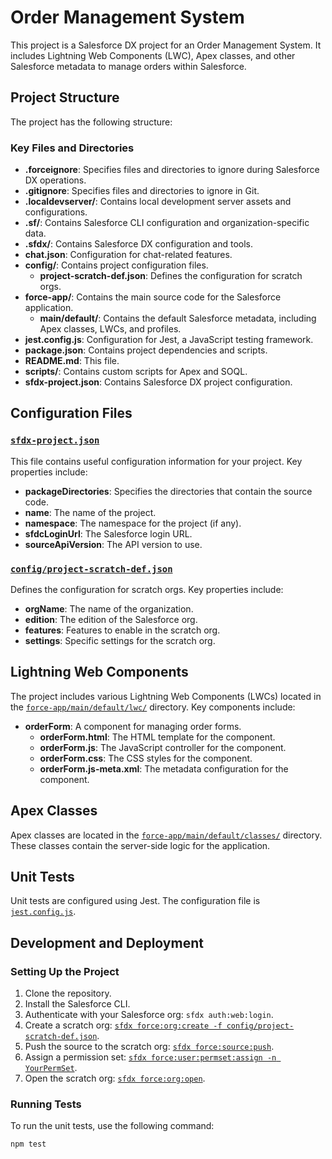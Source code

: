 # Order Management System

This project is a Salesforce DX project for an Order Management System. It includes Lightning Web Components (LWC), Apex classes, and other Salesforce metadata to manage orders within Salesforce.

## Project Structure

The project has the following structure:



### Key Files and Directories

- **.forceignore**: Specifies files and directories to ignore during Salesforce DX operations.
- **.gitignore**: Specifies files and directories to ignore in Git.
- **.localdevserver/**: Contains local development server assets and configurations.
- **.sf/**: Contains Salesforce CLI configuration and organization-specific data.
- **.sfdx/**: Contains Salesforce DX configuration and tools.
- **chat.json**: Configuration for chat-related features.
- **config/**: Contains project configuration files.
  - **project-scratch-def.json**: Defines the configuration for scratch orgs.
- **force-app/**: Contains the main source code for the Salesforce application.
  - **main/default/**: Contains the default Salesforce metadata, including Apex classes, LWCs, and profiles.
- **jest.config.js**: Configuration for Jest, a JavaScript testing framework.
- **package.json**: Contains project dependencies and scripts.
- **README.md**: This file.
- **scripts/**: Contains custom scripts for Apex and SOQL.
- **sfdx-project.json**: Contains Salesforce DX project configuration.

## Configuration Files

### [`sfdx-project.json`](command:_github.copilot.openRelativePath?%5B%7B%22scheme%22%3A%22file%22%2C%22authority%22%3A%22%22%2C%22path%22%3A%22%2FUsers%2Fthbui%2FDocuments%2FSalesforce%2FOMS%2Fsfdx-project.json%22%2C%22query%22%3A%22%22%2C%22fragment%22%3A%22%22%7D%5D "/Users/thbui/Documents/Salesforce/OMS/sfdx-project.json")

This file contains useful configuration information for your project. Key properties include:

- **packageDirectories**: Specifies the directories that contain the source code.
- **name**: The name of the project.
- **namespace**: The namespace for the project (if any).
- **sfdcLoginUrl**: The Salesforce login URL.
- **sourceApiVersion**: The API version to use.

### [`config/project-scratch-def.json`](command:_github.copilot.openRelativePath?%5B%7B%22scheme%22%3A%22file%22%2C%22authority%22%3A%22%22%2C%22path%22%3A%22%2FUsers%2Fthbui%2FDocuments%2FSalesforce%2FOMS%2Fconfig%2Fproject-scratch-def.json%22%2C%22query%22%3A%22%22%2C%22fragment%22%3A%22%22%7D%5D "/Users/thbui/Documents/Salesforce/OMS/config/project-scratch-def.json")

Defines the configuration for scratch orgs. Key properties include:

- **orgName**: The name of the organization.
- **edition**: The edition of the Salesforce org.
- **features**: Features to enable in the scratch org.
- **settings**: Specific settings for the scratch org.

## Lightning Web Components

The project includes various Lightning Web Components (LWCs) located in the [`force-app/main/default/lwc/`](command:_github.copilot.openRelativePath?%5B%7B%22scheme%22%3A%22file%22%2C%22authority%22%3A%22%22%2C%22path%22%3A%22%2FUsers%2Fthbui%2FDocuments%2FSalesforce%2FOMS%2Fforce-app%2Fmain%2Fdefault%2Flwc%2F%22%2C%22query%22%3A%22%22%2C%22fragment%22%3A%22%22%7D%5D "/Users/thbui/Documents/Salesforce/OMS/force-app/main/default/lwc/") directory. Key components include:

- **orderForm**: A component for managing order forms.
  - **orderForm.html**: The HTML template for the component.
  - **orderForm.js**: The JavaScript controller for the component.
  - **orderForm.css**: The CSS styles for the component.
  - **orderForm.js-meta.xml**: The metadata configuration for the component.

## Apex Classes

Apex classes are located in the [`force-app/main/default/classes/`](command:_github.copilot.openRelativePath?%5B%7B%22scheme%22%3A%22file%22%2C%22authority%22%3A%22%22%2C%22path%22%3A%22%2FUsers%2Fthbui%2FDocuments%2FSalesforce%2FOMS%2Fforce-app%2Fmain%2Fdefault%2Fclasses%2F%22%2C%22query%22%3A%22%22%2C%22fragment%22%3A%22%22%7D%5D "/Users/thbui/Documents/Salesforce/OMS/force-app/main/default/classes/") directory. These classes contain the server-side logic for the application.

## Unit Tests

Unit tests are configured using Jest. The configuration file is [`jest.config.js`](command:_github.copilot.openRelativePath?%5B%7B%22scheme%22%3A%22file%22%2C%22authority%22%3A%22%22%2C%22path%22%3A%22%2FUsers%2Fthbui%2FDocuments%2FSalesforce%2FOMS%2Fjest.config.js%22%2C%22query%22%3A%22%22%2C%22fragment%22%3A%22%22%7D%5D "/Users/thbui/Documents/Salesforce/OMS/jest.config.js").

## Development and Deployment

### Setting Up the Project

1. Clone the repository.
2. Install the Salesforce CLI.
3. Authenticate with your Salesforce org: `sfdx auth:web:login`.
4. Create a scratch org: [`sfdx force:org:create -f config/project-scratch-def.json`](command:_github.copilot.openSymbolFromReferences?%5B%22sfdx%20force%3Aorg%3Acreate%20-f%20config%2Fproject-scratch-def.json%22%2C%5B%7B%22uri%22%3A%7B%22%24mid%22%3A1%2C%22fsPath%22%3A%22%2FUsers%2Fthbui%2FDocuments%2FSalesforce%2FOMS%2Fforce-app%2Fmain%2Fdefault%2Fprofiles%2Fchat.json%22%2C%22external%22%3A%22file%3A%2F%2F%2FUsers%2Fthbui%2FDocuments%2FSalesforce%2FOMS%2Fforce-app%2Fmain%2Fdefault%2Fprofiles%2Fchat.json%22%2C%22path%22%3A%22%2FUsers%2Fthbui%2FDocuments%2FSalesforce%2FOMS%2Fforce-app%2Fmain%2Fdefault%2Fprofiles%2Fchat.json%22%2C%22scheme%22%3A%22file%22%7D%2C%22pos%22%3A%7B%22line%22%3A1861%2C%22character%22%3A53%7D%7D%2C%7B%22uri%22%3A%7B%22%24mid%22%3A1%2C%22fsPath%22%3A%22%2FUsers%2Fthbui%2FDocuments%2FSalesforce%2FOMS%2Fforce-app%2Fmain%2Fdefault%2Fprofiles%2Fchat.json%22%2C%22external%22%3A%22file%3A%2F%2F%2FUsers%2Fthbui%2FDocuments%2FSalesforce%2FOMS%2Fforce-app%2Fmain%2Fdefault%2Fprofiles%2Fchat.json%22%2C%22path%22%3A%22%2FUsers%2Fthbui%2FDocuments%2FSalesforce%2FOMS%2Fforce-app%2Fmain%2Fdefault%2Fprofiles%2Fchat.json%22%2C%22scheme%22%3A%22file%22%7D%2C%22pos%22%3A%7B%22line%22%3A5186%2C%22character%22%3A53%7D%7D%2C%7B%22uri%22%3A%7B%22%24mid%22%3A1%2C%22fsPath%22%3A%22%2FUsers%2Fthbui%2FDocuments%2FSalesforce%2FOMS%2Fforce-app%2Fmain%2Fdefault%2Fprofiles%2Fchat.json%22%2C%22external%22%3A%22file%3A%2F%2F%2FUsers%2Fthbui%2FDocuments%2FSalesforce%2FOMS%2Fforce-app%2Fmain%2Fdefault%2Fprofiles%2Fchat.json%22%2C%22path%22%3A%22%2FUsers%2Fthbui%2FDocuments%2FSalesforce%2FOMS%2Fforce-app%2Fmain%2Fdefault%2Fprofiles%2Fchat.json%22%2C%22scheme%22%3A%22file%22%7D%2C%22pos%22%3A%7B%22line%22%3A6384%2C%22character%22%3A53%7D%7D%2C%7B%22uri%22%3A%7B%22%24mid%22%3A1%2C%22fsPath%22%3A%22%2FUsers%2Fthbui%2FDocuments%2FSalesforce%2FOMS%2Fforce-app%2Fmain%2Fdefault%2Fprofiles%2Fchat.json%22%2C%22external%22%3A%22file%3A%2F%2F%2FUsers%2Fthbui%2FDocuments%2FSalesforce%2FOMS%2Fforce-app%2Fmain%2Fdefault%2Fprofiles%2Fchat.json%22%2C%22path%22%3A%22%2FUsers%2Fthbui%2FDocuments%2FSalesforce%2FOMS%2Fforce-app%2Fmain%2Fdefault%2Fprofiles%2Fchat.json%22%2C%22scheme%22%3A%22file%22%7D%2C%22pos%22%3A%7B%22line%22%3A10312%2C%22character%22%3A53%7D%7D%2C%7B%22uri%22%3A%7B%22%24mid%22%3A1%2C%22fsPath%22%3A%22%2FUsers%2Fthbui%2FDocuments%2FSalesforce%2FOMS%2FREADME.md%22%2C%22external%22%3A%22file%3A%2F%2F%2FUsers%2Fthbui%2FDocuments%2FSalesforce%2FOMS%2FREADME.md%22%2C%22path%22%3A%22%2FUsers%2Fthbui%2FDocuments%2FSalesforce%2FOMS%2FREADME.md%22%2C%22scheme%22%3A%22file%22%7D%2C%22pos%22%3A%7B%22line%22%3A0%2C%22character%22%3A7%7D%7D%2C%7B%22uri%22%3A%7B%22%24mid%22%3A1%2C%22fsPath%22%3A%22%2FUsers%2Fthbui%2FDocuments%2FSalesforce%2FOMS%2Fsfdx-project.json%22%2C%22external%22%3A%22file%3A%2F%2F%2FUsers%2Fthbui%2FDocuments%2FSalesforce%2FOMS%2Fsfdx-project.json%22%2C%22path%22%3A%22%2FUsers%2Fthbui%2FDocuments%2FSalesforce%2FOMS%2Fsfdx-project.json%22%2C%22scheme%22%3A%22file%22%7D%2C%22pos%22%3A%7B%22line%22%3A3%2C%22character%22%3A15%7D%7D%5D%5D "Go to definition").
5. Push the source to the scratch org: [`sfdx force:source:push`](command:_github.copilot.openSymbolFromReferences?%5B%22sfdx%20force%3Asource%3Apush%22%2C%5B%7B%22uri%22%3A%7B%22%24mid%22%3A1%2C%22fsPath%22%3A%22%2FUsers%2Fthbui%2FDocuments%2FSalesforce%2FOMS%2Fforce-app%2Fmain%2Fdefault%2Fprofiles%2Fchat.json%22%2C%22external%22%3A%22file%3A%2F%2F%2FUsers%2Fthbui%2FDocuments%2FSalesforce%2FOMS%2Fforce-app%2Fmain%2Fdefault%2Fprofiles%2Fchat.json%22%2C%22path%22%3A%22%2FUsers%2Fthbui%2FDocuments%2FSalesforce%2FOMS%2Fforce-app%2Fmain%2Fdefault%2Fprofiles%2Fchat.json%22%2C%22scheme%22%3A%22file%22%7D%2C%22pos%22%3A%7B%22line%22%3A1861%2C%22character%22%3A53%7D%7D%2C%7B%22uri%22%3A%7B%22%24mid%22%3A1%2C%22fsPath%22%3A%22%2FUsers%2Fthbui%2FDocuments%2FSalesforce%2FOMS%2Fforce-app%2Fmain%2Fdefault%2Fprofiles%2Fchat.json%22%2C%22external%22%3A%22file%3A%2F%2F%2FUsers%2Fthbui%2FDocuments%2FSalesforce%2FOMS%2Fforce-app%2Fmain%2Fdefault%2Fprofiles%2Fchat.json%22%2C%22path%22%3A%22%2FUsers%2Fthbui%2FDocuments%2FSalesforce%2FOMS%2Fforce-app%2Fmain%2Fdefault%2Fprofiles%2Fchat.json%22%2C%22scheme%22%3A%22file%22%7D%2C%22pos%22%3A%7B%22line%22%3A5186%2C%22character%22%3A53%7D%7D%2C%7B%22uri%22%3A%7B%22%24mid%22%3A1%2C%22fsPath%22%3A%22%2FUsers%2Fthbui%2FDocuments%2FSalesforce%2FOMS%2Fforce-app%2Fmain%2Fdefault%2Fprofiles%2Fchat.json%22%2C%22external%22%3A%22file%3A%2F%2F%2FUsers%2Fthbui%2FDocuments%2FSalesforce%2FOMS%2Fforce-app%2Fmain%2Fdefault%2Fprofiles%2Fchat.json%22%2C%22path%22%3A%22%2FUsers%2Fthbui%2FDocuments%2FSalesforce%2FOMS%2Fforce-app%2Fmain%2Fdefault%2Fprofiles%2Fchat.json%22%2C%22scheme%22%3A%22file%22%7D%2C%22pos%22%3A%7B%22line%22%3A6384%2C%22character%22%3A53%7D%7D%2C%7B%22uri%22%3A%7B%22%24mid%22%3A1%2C%22fsPath%22%3A%22%2FUsers%2Fthbui%2FDocuments%2FSalesforce%2FOMS%2Fforce-app%2Fmain%2Fdefault%2Fprofiles%2Fchat.json%22%2C%22external%22%3A%22file%3A%2F%2F%2FUsers%2Fthbui%2FDocuments%2FSalesforce%2FOMS%2Fforce-app%2Fmain%2Fdefault%2Fprofiles%2Fchat.json%22%2C%22path%22%3A%22%2FUsers%2Fthbui%2FDocuments%2FSalesforce%2FOMS%2Fforce-app%2Fmain%2Fdefault%2Fprofiles%2Fchat.json%22%2C%22scheme%22%3A%22file%22%7D%2C%22pos%22%3A%7B%22line%22%3A10312%2C%22character%22%3A53%7D%7D%2C%7B%22uri%22%3A%7B%22%24mid%22%3A1%2C%22fsPath%22%3A%22%2FUsers%2Fthbui%2FDocuments%2FSalesforce%2FOMS%2FREADME.md%22%2C%22external%22%3A%22file%3A%2F%2F%2FUsers%2Fthbui%2FDocuments%2FSalesforce%2FOMS%2FREADME.md%22%2C%22path%22%3A%22%2FUsers%2Fthbui%2FDocuments%2FSalesforce%2FOMS%2FREADME.md%22%2C%22scheme%22%3A%22file%22%7D%2C%22pos%22%3A%7B%22line%22%3A0%2C%22character%22%3A7%7D%7D%2C%7B%22uri%22%3A%7B%22%24mid%22%3A1%2C%22fsPath%22%3A%22%2FUsers%2Fthbui%2FDocuments%2FSalesforce%2FOMS%2Fsfdx-project.json%22%2C%22external%22%3A%22file%3A%2F%2F%2FUsers%2Fthbui%2FDocuments%2FSalesforce%2FOMS%2Fsfdx-project.json%22%2C%22path%22%3A%22%2FUsers%2Fthbui%2FDocuments%2FSalesforce%2FOMS%2Fsfdx-project.json%22%2C%22scheme%22%3A%22file%22%7D%2C%22pos%22%3A%7B%22line%22%3A3%2C%22character%22%3A15%7D%7D%5D%5D "Go to definition").
6. Assign a permission set: [`sfdx force:user:permset:assign -n YourPermSet`](command:_github.copilot.openSymbolFromReferences?%5B%22sfdx%20force%3Auser%3Apermset%3Aassign%20-n%20YourPermSet%22%2C%5B%7B%22uri%22%3A%7B%22%24mid%22%3A1%2C%22fsPath%22%3A%22%2FUsers%2Fthbui%2FDocuments%2FSalesforce%2FOMS%2Fforce-app%2Fmain%2Fdefault%2Fprofiles%2Fchat.json%22%2C%22external%22%3A%22file%3A%2F%2F%2FUsers%2Fthbui%2FDocuments%2FSalesforce%2FOMS%2Fforce-app%2Fmain%2Fdefault%2Fprofiles%2Fchat.json%22%2C%22path%22%3A%22%2FUsers%2Fthbui%2FDocuments%2FSalesforce%2FOMS%2Fforce-app%2Fmain%2Fdefault%2Fprofiles%2Fchat.json%22%2C%22scheme%22%3A%22file%22%7D%2C%22pos%22%3A%7B%22line%22%3A1861%2C%22character%22%3A53%7D%7D%2C%7B%22uri%22%3A%7B%22%24mid%22%3A1%2C%22fsPath%22%3A%22%2FUsers%2Fthbui%2FDocuments%2FSalesforce%2FOMS%2Fforce-app%2Fmain%2Fdefault%2Fprofiles%2Fchat.json%22%2C%22external%22%3A%22file%3A%2F%2F%2FUsers%2Fthbui%2FDocuments%2FSalesforce%2FOMS%2Fforce-app%2Fmain%2Fdefault%2Fprofiles%2Fchat.json%22%2C%22path%22%3A%22%2FUsers%2Fthbui%2FDocuments%2FSalesforce%2FOMS%2Fforce-app%2Fmain%2Fdefault%2Fprofiles%2Fchat.json%22%2C%22scheme%22%3A%22file%22%7D%2C%22pos%22%3A%7B%22line%22%3A5186%2C%22character%22%3A53%7D%7D%2C%7B%22uri%22%3A%7B%22%24mid%22%3A1%2C%22fsPath%22%3A%22%2FUsers%2Fthbui%2FDocuments%2FSalesforce%2FOMS%2Fforce-app%2Fmain%2Fdefault%2Fprofiles%2Fchat.json%22%2C%22external%22%3A%22file%3A%2F%2F%2FUsers%2Fthbui%2FDocuments%2FSalesforce%2FOMS%2Fforce-app%2Fmain%2Fdefault%2Fprofiles%2Fchat.json%22%2C%22path%22%3A%22%2FUsers%2Fthbui%2FDocuments%2FSalesforce%2FOMS%2Fforce-app%2Fmain%2Fdefault%2Fprofiles%2Fchat.json%22%2C%22scheme%22%3A%22file%22%7D%2C%22pos%22%3A%7B%22line%22%3A6384%2C%22character%22%3A53%7D%7D%2C%7B%22uri%22%3A%7B%22%24mid%22%3A1%2C%22fsPath%22%3A%22%2FUsers%2Fthbui%2FDocuments%2FSalesforce%2FOMS%2Fforce-app%2Fmain%2Fdefault%2Fprofiles%2Fchat.json%22%2C%22external%22%3A%22file%3A%2F%2F%2FUsers%2Fthbui%2FDocuments%2FSalesforce%2FOMS%2Fforce-app%2Fmain%2Fdefault%2Fprofiles%2Fchat.json%22%2C%22path%22%3A%22%2FUsers%2Fthbui%2FDocuments%2FSalesforce%2FOMS%2Fforce-app%2Fmain%2Fdefault%2Fprofiles%2Fchat.json%22%2C%22scheme%22%3A%22file%22%7D%2C%22pos%22%3A%7B%22line%22%3A10312%2C%22character%22%3A53%7D%7D%2C%7B%22uri%22%3A%7B%22%24mid%22%3A1%2C%22fsPath%22%3A%22%2FUsers%2Fthbui%2FDocuments%2FSalesforce%2FOMS%2FREADME.md%22%2C%22external%22%3A%22file%3A%2F%2F%2FUsers%2Fthbui%2FDocuments%2FSalesforce%2FOMS%2FREADME.md%22%2C%22path%22%3A%22%2FUsers%2Fthbui%2FDocuments%2FSalesforce%2FOMS%2FREADME.md%22%2C%22scheme%22%3A%22file%22%7D%2C%22pos%22%3A%7B%22line%22%3A0%2C%22character%22%3A7%7D%7D%2C%7B%22uri%22%3A%7B%22%24mid%22%3A1%2C%22fsPath%22%3A%22%2FUsers%2Fthbui%2FDocuments%2FSalesforce%2FOMS%2Fsfdx-project.json%22%2C%22external%22%3A%22file%3A%2F%2F%2FUsers%2Fthbui%2FDocuments%2FSalesforce%2FOMS%2Fsfdx-project.json%22%2C%22path%22%3A%22%2FUsers%2Fthbui%2FDocuments%2FSalesforce%2FOMS%2Fsfdx-project.json%22%2C%22scheme%22%3A%22file%22%7D%2C%22pos%22%3A%7B%22line%22%3A3%2C%22character%22%3A15%7D%7D%5D%5D "Go to definition").
7. Open the scratch org: [`sfdx force:org:open`](command:_github.copilot.openSymbolFromReferences?%5B%22sfdx%20force%3Aorg%3Aopen%22%2C%5B%7B%22uri%22%3A%7B%22%24mid%22%3A1%2C%22fsPath%22%3A%22%2FUsers%2Fthbui%2FDocuments%2FSalesforce%2FOMS%2Fforce-app%2Fmain%2Fdefault%2Fprofiles%2Fchat.json%22%2C%22external%22%3A%22file%3A%2F%2F%2FUsers%2Fthbui%2FDocuments%2FSalesforce%2FOMS%2Fforce-app%2Fmain%2Fdefault%2Fprofiles%2Fchat.json%22%2C%22path%22%3A%22%2FUsers%2Fthbui%2FDocuments%2FSalesforce%2FOMS%2Fforce-app%2Fmain%2Fdefault%2Fprofiles%2Fchat.json%22%2C%22scheme%22%3A%22file%22%7D%2C%22pos%22%3A%7B%22line%22%3A1861%2C%22character%22%3A53%7D%7D%2C%7B%22uri%22%3A%7B%22%24mid%22%3A1%2C%22fsPath%22%3A%22%2FUsers%2Fthbui%2FDocuments%2FSalesforce%2FOMS%2Fforce-app%2Fmain%2Fdefault%2Fprofiles%2Fchat.json%22%2C%22external%22%3A%22file%3A%2F%2F%2FUsers%2Fthbui%2FDocuments%2FSalesforce%2FOMS%2Fforce-app%2Fmain%2Fdefault%2Fprofiles%2Fchat.json%22%2C%22path%22%3A%22%2FUsers%2Fthbui%2FDocuments%2FSalesforce%2FOMS%2Fforce-app%2Fmain%2Fdefault%2Fprofiles%2Fchat.json%22%2C%22scheme%22%3A%22file%22%7D%2C%22pos%22%3A%7B%22line%22%3A5186%2C%22character%22%3A53%7D%7D%2C%7B%22uri%22%3A%7B%22%24mid%22%3A1%2C%22fsPath%22%3A%22%2FUsers%2Fthbui%2FDocuments%2FSalesforce%2FOMS%2Fforce-app%2Fmain%2Fdefault%2Fprofiles%2Fchat.json%22%2C%22external%22%3A%22file%3A%2F%2F%2FUsers%2Fthbui%2FDocuments%2FSalesforce%2FOMS%2Fforce-app%2Fmain%2Fdefault%2Fprofiles%2Fchat.json%22%2C%22path%22%3A%22%2FUsers%2Fthbui%2FDocuments%2FSalesforce%2FOMS%2Fforce-app%2Fmain%2Fdefault%2Fprofiles%2Fchat.json%22%2C%22scheme%22%3A%22file%22%7D%2C%22pos%22%3A%7B%22line%22%3A6384%2C%22character%22%3A53%7D%7D%2C%7B%22uri%22%3A%7B%22%24mid%22%3A1%2C%22fsPath%22%3A%22%2FUsers%2Fthbui%2FDocuments%2FSalesforce%2FOMS%2Fforce-app%2Fmain%2Fdefault%2Fprofiles%2Fchat.json%22%2C%22external%22%3A%22file%3A%2F%2F%2FUsers%2Fthbui%2FDocuments%2FSalesforce%2FOMS%2Fforce-app%2Fmain%2Fdefault%2Fprofiles%2Fchat.json%22%2C%22path%22%3A%22%2FUsers%2Fthbui%2FDocuments%2FSalesforce%2FOMS%2Fforce-app%2Fmain%2Fdefault%2Fprofiles%2Fchat.json%22%2C%22scheme%22%3A%22file%22%7D%2C%22pos%22%3A%7B%22line%22%3A10312%2C%22character%22%3A53%7D%7D%2C%7B%22uri%22%3A%7B%22%24mid%22%3A1%2C%22fsPath%22%3A%22%2FUsers%2Fthbui%2FDocuments%2FSalesforce%2FOMS%2FREADME.md%22%2C%22external%22%3A%22file%3A%2F%2F%2FUsers%2Fthbui%2FDocuments%2FSalesforce%2FOMS%2FREADME.md%22%2C%22path%22%3A%22%2FUsers%2Fthbui%2FDocuments%2FSalesforce%2FOMS%2FREADME.md%22%2C%22scheme%22%3A%22file%22%7D%2C%22pos%22%3A%7B%22line%22%3A0%2C%22character%22%3A7%7D%7D%2C%7B%22uri%22%3A%7B%22%24mid%22%3A1%2C%22fsPath%22%3A%22%2FUsers%2Fthbui%2FDocuments%2FSalesforce%2FOMS%2Fsfdx-project.json%22%2C%22external%22%3A%22file%3A%2F%2F%2FUsers%2Fthbui%2FDocuments%2FSalesforce%2FOMS%2Fsfdx-project.json%22%2C%22path%22%3A%22%2FUsers%2Fthbui%2FDocuments%2FSalesforce%2FOMS%2Fsfdx-project.json%22%2C%22scheme%22%3A%22file%22%7D%2C%22pos%22%3A%7B%22line%22%3A3%2C%22character%22%3A15%7D%7D%5D%5D "Go to definition").

### Running Tests

To run the unit tests, use the following command:

```sh
npm test